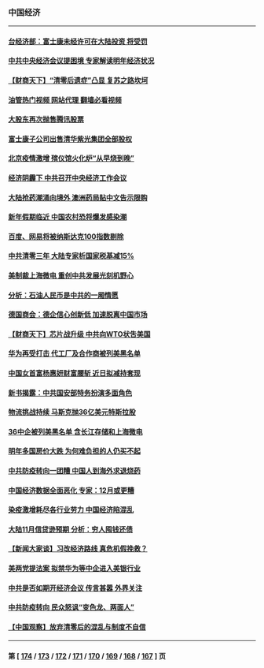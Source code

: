 ### 中国经济
---
#### [台经济部：富士康未经许可在大陆投资 将受罚](../../pages/ncid283/n13886861.md?12180845) 
#### [中共中央经济会议提困境 专家解读明年经济状况](../../pages/ncid283/n13886550.md?12180845) 
#### [【财商天下】“清零后遗症”凸显 复苏之路坎坷](../../pages/ncid283/n13886408.md?12180845) 
#### [油管热门视频 网站代理 翻墙必看视频](http://138.2.39.72:81/youtube.html?epic-marker?12180845)
#### [大股东再次抛售腾讯股票](../../pages/ncid283/n13886363.md?12180845) 
#### [富士康子公司出售清华紫光集团全部股权](../../pages/ncid283/n13886348.md?12180845) 
#### [北京疫情激增 殡仪馆火化炉“从早烧到晚”](../../pages/ncid283/n13886237.md?12180845) 
#### [经济阴霾下 中共召开中央经济工作会议](../../pages/ncid283/n13886283.md?12180845) 
#### [大陆抢药潮涌向境外 澳洲药局贴中文告示限购](../../pages/ncid283/n13886157.md?12180845) 
#### [新年假期临近 中国农村恐将爆发感染潮](../../pages/ncid283/n13886148.md?12180845) 
#### [百度、网易将被纳斯达克100指数剔除](../../pages/ncid283/n13886092.md?12180845) 
#### [中共清零三年 大陆专家析国家税基减15%](../../pages/ncid283/n13885819.md?12180845) 
#### [美制裁上海微电 重创中共发展光刻机野心](../../pages/ncid283/n13885811.md?12180845) 
#### [分析：石油人民币是中共的一厢情愿](../../pages/ncid283/n13885034.md?12180845) 
#### [德国商会：德企信心创新低 加速脱离中国市场](../../pages/ncid283/n13885710.md?12180845) 
#### [【财商天下】芯片战升级 中共向WTO状吿美国](../../pages/ncid283/n13885788.md?12180845) 
#### [华为再受打击 代工厂及合作商被列美黑名单](../../pages/ncid283/n13885714.md?12180845) 
#### [中国女首富杨惠妍财富腰斩 近日拟减持套现](../../pages/ncid283/n13885681.md?12180845) 
#### [新书揭露：中共国安部特务扮演多面角色](../../pages/ncid283/n13885682.md?12180845) 
#### [物流挑战持续 马斯克抛36亿美元特斯拉股](../../pages/ncid283/n13885513.md?12180845) 
#### [36中企被列美黑名单 含长江存储和上海微电](../../pages/ncid283/n13885591.md?12180845) 
#### [明年多国房价大跌 为何难负担的人仍买不起](../../pages/ncid283/n13885536.md?12180845) 
#### [中共防疫转向一团糟 中国人到海外求退烧药](../../pages/ncid283/n13885537.md?12180845) 
#### [中国经济数据全面恶化 专家：12月或更糟](../../pages/ncid283/n13885320.md?12180845) 
#### [染疫激增耗尽各行业劳力 中国经济陷混乱](../../pages/ncid283/n13884845.md?12180845) 
#### [大陆11月信贷逊预期 分析：穷人囤钱还债](../../pages/ncid283/n13884542.md?12180845) 
#### [【新闻大家谈】习改经济路线 真危机假挽救？](../../pages/ncid283/n13884814.md?12180845) 
#### [美两党提法案 拟禁华为等中企进入美银行业](../../pages/ncid283/n13884752.md?12180845) 
#### [中共是否如期开经济会议 传言甚嚣 外界关注](../../pages/ncid283/n13884808.md?12180845) 
#### [中共防疫转向 民众怒讽“变色龙、两面人”](../../pages/ncid283/n13884713.md?12180845) 
#### [【中国观察】放弃清零后的混乱与制度不自信](../../pages/ncid283/n13884523.md?12180845) 

---
#### 第 [ [174](./174.md?12180845) / [173](./173.md?12180845) / [172](./172.md?12180845) / [171](./171.md?12180845) / [170](./170.md?12180845) / [169](./169.md?12180845) / [168](./168.md?12180845) / [167](./167.md?12180845) ] 页
